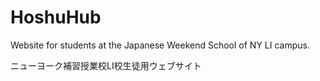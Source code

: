 # HoshuHub

Website for students at the Japanese Weekend School of NY LI campus.

ニューヨーク補習授業校LI校生徒用ウェブサイト
